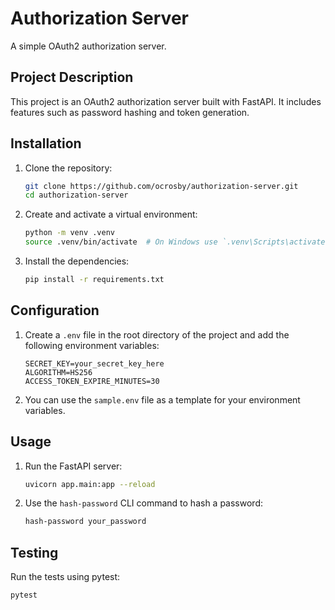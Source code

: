 # Authorization Server

A simple OAuth2 authorization server.

## Project Description

This project is an OAuth2 authorization server built with FastAPI. It includes features such as password hashing and token generation.

## Installation

1. Clone the repository:
    ```sh
    git clone https://github.com/ocrosby/authorization-server.git
    cd authorization-server
    ```

2. Create and activate a virtual environment:
    ```sh
    python -m venv .venv
    source .venv/bin/activate  # On Windows use `.venv\Scripts\activate`
    ```

3. Install the dependencies:
    ```sh
    pip install -r requirements.txt
    ```

## Configuration

1. Create a `.env` file in the root directory of the project and add the following environment variables:
    ```dotenv
    SECRET_KEY=your_secret_key_here
    ALGORITHM=HS256
    ACCESS_TOKEN_EXPIRE_MINUTES=30
    ```

2. You can use the `sample.env` file as a template for your environment variables.

## Usage

1. Run the FastAPI server:
    ```sh
    uvicorn app.main:app --reload
    ```

2. Use the `hash-password` CLI command to hash a password:
    ```sh
    hash-password your_password
    ```

## Testing

Run the tests using pytest:
```sh
pytest